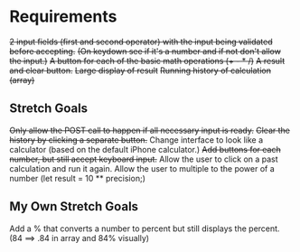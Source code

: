 # Requirements

~~2 input fields (first and second operator) with the input being validated
before accepting.~~
~~(On keydown see if it's a number and if not don't allow the input.)~~
~~A button for each of the basic math operations (+ - * /)~~
~~A result and clear button.~~
~~Large display of result~~
~~Running history of calculation (array)~~

## Stretch Goals

~~Only allow the POST call to happen if all necessary input is ready.~~
~~Clear the history by clicking a separate button.~~
Change interface to look like a calculator (based on the default iPhone calculator.)
~~Add buttons for each number, but still accept keyboard input.~~
Allow the user to click on a past calculation and run it again.
Allow the user to multiple to the power of a number (let result = 10 ** precision;)

## My Own Stretch Goals

Add a % that converts a number to percent but still displays the percent.
(84 ==> .84 in array and 84% visually)